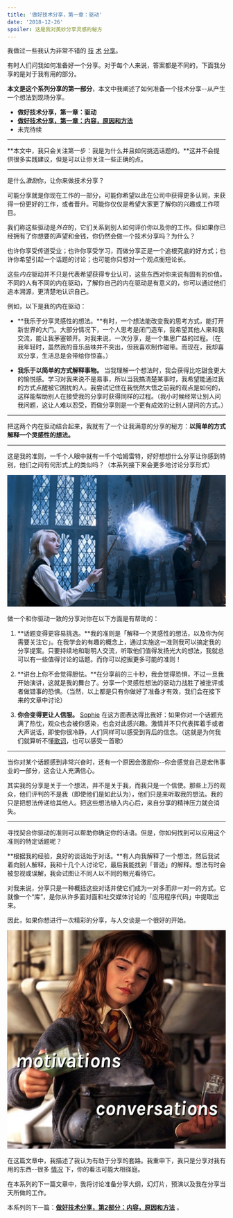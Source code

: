 ```yaml
---
title: '做好技术分享，第一章：驱动'
date: '2018-12-26'
spoiler: 这是我对美妙分享灵感的秘方
---
```


我做过一些我认为非常不错的 [技](https://www.youtube.com/watch?v=xsSnOQynTHs) [术](https://www.youtube.com/watch?v=nLF0n9SACd4) [分享](https://www.youtube.com/watch?v=dpw9EHDh2bM)。

有时人们问我如何准备好一个分享。对于每个人来说，答案都是不同的，下面我分享的是对于我有用的部分。

**本文是这个系列分享的第一部分**，本文中我阐述了如何准备一个技术分享--从产生一个想法到现场分享。

* **做好技术分享，第一章：驱动**
* **[做好技术分享，第一章：内容，原因和方法](/preparing-for-tech-talk-part-2-what-why-and-how/)**
* 未完待续

<p />

---

**本文中，我只会关注第一步：我是为什么并且如何挑选话题的。**这并不会提供很多实践建议，但是可以让你关注一些正确的点。

---

是什么*激励*你，让你来做技术分享？

可能分享就是你现在工作的一部分，可能你希望以此在公司中获得更多认同，来获得一份更好的工作，或者晋升。可能你仅仅是希望大家更了解你的兴趣或工作项目。

我们称这些驱动是*外在*的，它们关系到别人如何评价你以及你的工作。但如果你已经拥有了你想要的声望和金钱，你仍然会做一个技术分享吗？为什么？

也许你享受传道受业；也许你享受学习，而做分享正是一个追根究底的好方式；也许你希望引起一个话题的讨论；也可能你只想对一个观点衡短论长。

这些*内在*驱动并不只是代表希望获得专业认可，这些东西对你来说有固有的价值。不同的人有不同的内在驱动，了解你自己的内在驱动是有意义的，你可以通过他们追本溯源，更清楚地认识自己。

例如，以下是我的内在驱动：

* **我乐于分享灵感性的想法。**有时，一个想法能改变我的思考方式，能打开新世界的大门。大部分情况下，一个人思考是闭门造车，我希望其他人来和我交流，能让我茅塞顿开。对我来说，一次分享，是一个集思广益的过程。（在我年轻时，虽然我的音乐品味并不突出，但我喜欢制作磁带。而现在，我却喜欢分享，生活总是会带给你惊喜。）

* **我乐于以简单的方式解释事物。** 当我理解一个想法时，我会获得比吃甜食更大的愉悦感。学习对我来说不是易事，所以当我搞清楚某事时，我希望能通过我的方式点醒被它困扰的人。我尝试记住在我恍然大悟之前我的观点是如何的，这样能帮助别人在接受我的分享时获得同样的过程。（我小时候经常让别人问我问题，这让人难以忍受，而做分享则是一个更有成效的让别人提问的方式。）

---

把这两个内在驱动结合起来，我就有了一个让我满意的分享的秘方：**以简单的方式解释一个灵感性的想法。**

---

这是我的准则，一千个人眼中就有一千个哈姆雷特，好好想想什么分享让你感到特别，他们之间有何形式上的类似吗？（本系列接下来会更多地讨论分享形式）

![Luna Lovegood invoking a Patronus Charm. Image © 2007 Warner Bros. Ent](./patronus.jpg)

做一个和你驱动一致的分享对你在以下方面是有帮助的：

1. **话题变得更容易挑选。**我的准则是「解释一个灵感性的想法，以及你为何需要关注它」。在我学会的有趣的概念上，通过实施这一准则我可以搞定我的分享提案。只要持续地和聪明人交流，听取他们值得发扬光大的想法，我就总可以有一些值得讨论的话题。而你可以挖掘更多可能的准则！

2. **讲台上你不会觉得胆怯。**在分享前的三十秒，我会觉得恐惧，不过一旦我开始演讲，这就是我的舞台了。分享一个灵感性想法的驱动力战胜了被批评或者做错事的恐惧。（当然，以上都是只有你做好了准备才有效，我们会在接下来的文章中讨论）

3. **你会变得更让人信服。** [Sophie](https://mobile.twitter.com/sophiebits/status/1077723835481284608) 在这方面表达得比我好：如果你对一个话题充满了热忱，观众也会被你感染，也会对此感兴趣。激情并不只代表挥着手或者大声说话，即使你很冷静，人们同样可以感受到背后的信念。（这就是为何我们就算听不懂[歌词](https://www.youtube.com/watch?v=6SWIwW9mg8s)，也可以感受一首歌）

---

当你对某个话题感到非常兴奋时，还有一个原因会激励你--你会感觉自己是宏伟事业的一部分，这会让人充满信心。

其实我的分享是关于一个想法，并不是关于我，而我只是一个信使。那些上万的观众，他们评判的不是我（即使他们是如此认为），他们只是来听取我的想法。我的只是把想法传递给其他人。把这些想法植入内心后，来自分享的精神压力就会消失。

---

寻找契合你驱动的准则可以帮助你确定你的话语。但是，你如何找到可以应用这个准则的特定话题呢？

**根据我的经验，良好的谈话始于对话。**有人向我解释了一个想法，然后我试着向别人解释，我和十几个人讨论它，最后我能找到「普适」的解释。想法有时会被忽视或误解，我会试图让不同人以不同的眼光看待它。 

对我来说，分享只是一种概括这些对话并使它们成为一对多而非一对一的方式。它就像一个“库”，是你从许多面对面和社交媒体讨论的「应用程序代码」中提取出来。 

因此，如果你想进行一次精彩的分享，与人交谈是一个很好的开始。

![Hermione Granger making a potion. Vials have text imposed on top: "motivations" and "conversations". Cauldron is a metaphor for your talk. Image © 2001 Warner Bros. Ent](./cauldron.jpg)

在这篇文章中，我描述了我认为有助于分享的套路。我重申下，我只是分享对我有用的东西--很多 [情况](https://mobile.twitter.com/jackiehluo/status/1077717283026411520) 下，你的看法可能大相径庭。 

在本系列的下一篇文章中，我将讨论准备分享大纲，幻灯片，预演以及我在分享当天所做的工作。

本系列的下一篇：**[做好技术分享，第2部分：内容，原因和方法](/preparing-for-tech-talk-part-2-what-why-and-how/)** 。